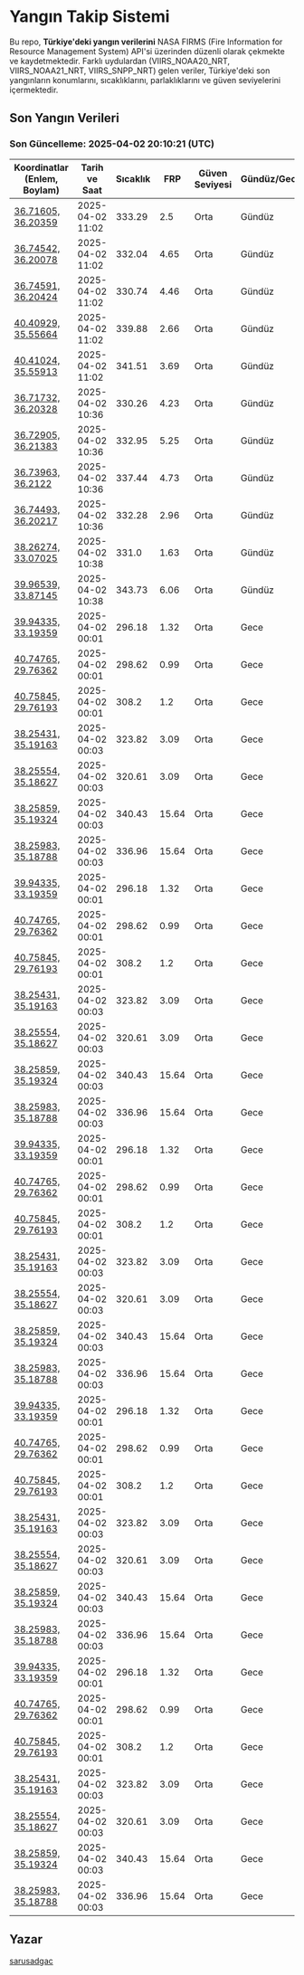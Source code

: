 # Yangın Takip Sistemi

Bu repo, **Türkiye'deki yangın verilerini** NASA FIRMS (Fire Information for Resource Management System) API'si üzerinden düzenli olarak çekmekte ve kaydetmektedir. Farklı uydulardan (VIIRS_NOAA20_NRT, VIIRS_NOAA21_NRT, VIIRS_SNPP_NRT) gelen veriler, Türkiye'deki son yangınların konumlarını, sıcaklıklarını, parlaklıklarını ve güven seviyelerini içermektedir.

## Son Yangın Verileri
### Son Güncelleme: 2025-04-02 20:10:21 (UTC)

| Koordinatlar (Enlem, Boylam) | Tarih ve Saat | Sıcaklık | FRP | Güven Seviyesi | Gündüz/Gece |
|-----------------------------|----------------|----------|-----|----------------|-------------|
| [36.71605, 36.20359](https://www.google.com/maps?q=36.71605,36.20359) | 2025-04-02 11:02 | 333.29 | 2.5 | Orta | Gündüz |
| [36.74542, 36.20078](https://www.google.com/maps?q=36.74542,36.20078) | 2025-04-02 11:02 | 332.04 | 4.65 | Orta | Gündüz |
| [36.74591, 36.20424](https://www.google.com/maps?q=36.74591,36.20424) | 2025-04-02 11:02 | 330.74 | 4.46 | Orta | Gündüz |
| [40.40929, 35.55664](https://www.google.com/maps?q=40.40929,35.55664) | 2025-04-02 11:02 | 339.88 | 2.66 | Orta | Gündüz |
| [40.41024, 35.55913](https://www.google.com/maps?q=40.41024,35.55913) | 2025-04-02 11:02 | 341.51 | 3.69 | Orta | Gündüz |
| [36.71732, 36.20328](https://www.google.com/maps?q=36.71732,36.20328) | 2025-04-02 10:36 | 330.26 | 4.23 | Orta | Gündüz |
| [36.72905, 36.21383](https://www.google.com/maps?q=36.72905,36.21383) | 2025-04-02 10:36 | 332.95 | 5.25 | Orta | Gündüz |
| [36.73963, 36.2122](https://www.google.com/maps?q=36.73963,36.2122) | 2025-04-02 10:36 | 337.44 | 4.73 | Orta | Gündüz |
| [36.74493, 36.20217](https://www.google.com/maps?q=36.74493,36.20217) | 2025-04-02 10:36 | 332.28 | 2.96 | Orta | Gündüz |
| [38.26274, 33.07025](https://www.google.com/maps?q=38.26274,33.07025) | 2025-04-02 10:38 | 331.0 | 1.63 | Orta | Gündüz |
| [39.96539, 33.87145](https://www.google.com/maps?q=39.96539,33.87145) | 2025-04-02 10:38 | 343.73 | 6.06 | Orta | Gündüz |
| [39.94335, 33.19359](https://www.google.com/maps?q=39.94335,33.19359) | 2025-04-02 00:01 | 296.18 | 1.32 | Orta | Gece |
| [40.74765, 29.76362](https://www.google.com/maps?q=40.74765,29.76362) | 2025-04-02 00:01 | 298.62 | 0.99 | Orta | Gece |
| [40.75845, 29.76193](https://www.google.com/maps?q=40.75845,29.76193) | 2025-04-02 00:01 | 308.2 | 1.2 | Orta | Gece |
| [38.25431, 35.19163](https://www.google.com/maps?q=38.25431,35.19163) | 2025-04-02 00:03 | 323.82 | 3.09 | Orta | Gece |
| [38.25554, 35.18627](https://www.google.com/maps?q=38.25554,35.18627) | 2025-04-02 00:03 | 320.61 | 3.09 | Orta | Gece |
| [38.25859, 35.19324](https://www.google.com/maps?q=38.25859,35.19324) | 2025-04-02 00:03 | 340.43 | 15.64 | Orta | Gece |
| [38.25983, 35.18788](https://www.google.com/maps?q=38.25983,35.18788) | 2025-04-02 00:03 | 336.96 | 15.64 | Orta | Gece |
| [39.94335, 33.19359](https://www.google.com/maps?q=39.94335,33.19359) | 2025-04-02 00:01 | 296.18 | 1.32 | Orta | Gece |
| [40.74765, 29.76362](https://www.google.com/maps?q=40.74765,29.76362) | 2025-04-02 00:01 | 298.62 | 0.99 | Orta | Gece |
| [40.75845, 29.76193](https://www.google.com/maps?q=40.75845,29.76193) | 2025-04-02 00:01 | 308.2 | 1.2 | Orta | Gece |
| [38.25431, 35.19163](https://www.google.com/maps?q=38.25431,35.19163) | 2025-04-02 00:03 | 323.82 | 3.09 | Orta | Gece |
| [38.25554, 35.18627](https://www.google.com/maps?q=38.25554,35.18627) | 2025-04-02 00:03 | 320.61 | 3.09 | Orta | Gece |
| [38.25859, 35.19324](https://www.google.com/maps?q=38.25859,35.19324) | 2025-04-02 00:03 | 340.43 | 15.64 | Orta | Gece |
| [38.25983, 35.18788](https://www.google.com/maps?q=38.25983,35.18788) | 2025-04-02 00:03 | 336.96 | 15.64 | Orta | Gece |
| [39.94335, 33.19359](https://www.google.com/maps?q=39.94335,33.19359) | 2025-04-02 00:01 | 296.18 | 1.32 | Orta | Gece |
| [40.74765, 29.76362](https://www.google.com/maps?q=40.74765,29.76362) | 2025-04-02 00:01 | 298.62 | 0.99 | Orta | Gece |
| [40.75845, 29.76193](https://www.google.com/maps?q=40.75845,29.76193) | 2025-04-02 00:01 | 308.2 | 1.2 | Orta | Gece |
| [38.25431, 35.19163](https://www.google.com/maps?q=38.25431,35.19163) | 2025-04-02 00:03 | 323.82 | 3.09 | Orta | Gece |
| [38.25554, 35.18627](https://www.google.com/maps?q=38.25554,35.18627) | 2025-04-02 00:03 | 320.61 | 3.09 | Orta | Gece |
| [38.25859, 35.19324](https://www.google.com/maps?q=38.25859,35.19324) | 2025-04-02 00:03 | 340.43 | 15.64 | Orta | Gece |
| [38.25983, 35.18788](https://www.google.com/maps?q=38.25983,35.18788) | 2025-04-02 00:03 | 336.96 | 15.64 | Orta | Gece |
| [39.94335, 33.19359](https://www.google.com/maps?q=39.94335,33.19359) | 2025-04-02 00:01 | 296.18 | 1.32 | Orta | Gece |
| [40.74765, 29.76362](https://www.google.com/maps?q=40.74765,29.76362) | 2025-04-02 00:01 | 298.62 | 0.99 | Orta | Gece |
| [40.75845, 29.76193](https://www.google.com/maps?q=40.75845,29.76193) | 2025-04-02 00:01 | 308.2 | 1.2 | Orta | Gece |
| [38.25431, 35.19163](https://www.google.com/maps?q=38.25431,35.19163) | 2025-04-02 00:03 | 323.82 | 3.09 | Orta | Gece |
| [38.25554, 35.18627](https://www.google.com/maps?q=38.25554,35.18627) | 2025-04-02 00:03 | 320.61 | 3.09 | Orta | Gece |
| [38.25859, 35.19324](https://www.google.com/maps?q=38.25859,35.19324) | 2025-04-02 00:03 | 340.43 | 15.64 | Orta | Gece |
| [38.25983, 35.18788](https://www.google.com/maps?q=38.25983,35.18788) | 2025-04-02 00:03 | 336.96 | 15.64 | Orta | Gece |
| [39.94335, 33.19359](https://www.google.com/maps?q=39.94335,33.19359) | 2025-04-02 00:01 | 296.18 | 1.32 | Orta | Gece |
| [40.74765, 29.76362](https://www.google.com/maps?q=40.74765,29.76362) | 2025-04-02 00:01 | 298.62 | 0.99 | Orta | Gece |
| [40.75845, 29.76193](https://www.google.com/maps?q=40.75845,29.76193) | 2025-04-02 00:01 | 308.2 | 1.2 | Orta | Gece |
| [38.25431, 35.19163](https://www.google.com/maps?q=38.25431,35.19163) | 2025-04-02 00:03 | 323.82 | 3.09 | Orta | Gece |
| [38.25554, 35.18627](https://www.google.com/maps?q=38.25554,35.18627) | 2025-04-02 00:03 | 320.61 | 3.09 | Orta | Gece |
| [38.25859, 35.19324](https://www.google.com/maps?q=38.25859,35.19324) | 2025-04-02 00:03 | 340.43 | 15.64 | Orta | Gece |
| [38.25983, 35.18788](https://www.google.com/maps?q=38.25983,35.18788) | 2025-04-02 00:03 | 336.96 | 15.64 | Orta | Gece |

## Yazar

[sarusadgac](https://x.com/sarusadgac)
